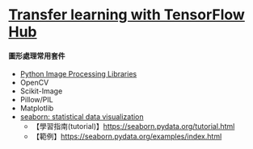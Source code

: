 # [Transfer learning with TensorFlow Hub](https://www.tensorflow.org/tutorials/images/transfer_learning_with_hub)

#### 圖形處理常用套件
- [Python Image Processing Libraries](https://www.geeksforgeeks.org/python-image-processing-libraries/)
- OpenCV
- Scikit-Image
- Pillow/PIL
- Matplotlib
- [seaborn: statistical data visualization](https://seaborn.pydata.org/)
  - 【學習指南(tutorial)】https://seaborn.pydata.org/tutorial.html
  - 【範例】https://seaborn.pydata.org/examples/index.html
